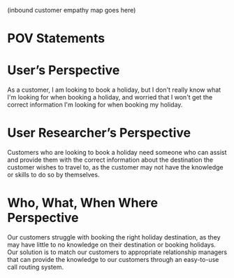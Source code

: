 (inbound customer empathy map goes here)

# POV Statements

# User’s Perspective

As a customer, I am looking to book a holiday, but I don't really know what I'm
looking for when booking a holiday, and worried that I won't get the correct
information I'm looking for when booking my holiday.

# User Researcher’s Perspective

Customers who are looking to book a holiday need someone who can assist and
provide them with the correct information about the destination the customer
wishes to travel to, as the customer may not have the knowledge or skills to do
so by themselves.

# Who, What, When Where Perspective

Our customers struggle with booking the right holiday destination, as they may
have little to no knowledge on their destination or booking holidays. Our
solution is to match our customers to appropriate relationship managers that can
provide the knowledge to our customers through an easy-to-use call routing
system.
